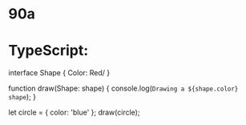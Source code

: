 # 90a
# TypeScript:
interface Shape {
  Color: Red/
}

function draw(Shape: shape) {
  console.log(`Drawing a ${shape.color} shape`);
}

let circle = { color: 'blue' };
draw(circle);

